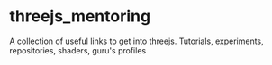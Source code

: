 # threejs_mentoring
A collection of useful links to get into threejs. Tutorials, experiments, repositories, shaders, guru's profiles
